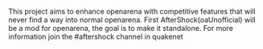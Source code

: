 This project aims to enhance openarena with competitive features that will never find a way into normal openarena.
First AfterShock(oaUnofficial) will be a mod for openarena, the goal is to make it standalone.
For more information join the #aftershock channel in quakenet